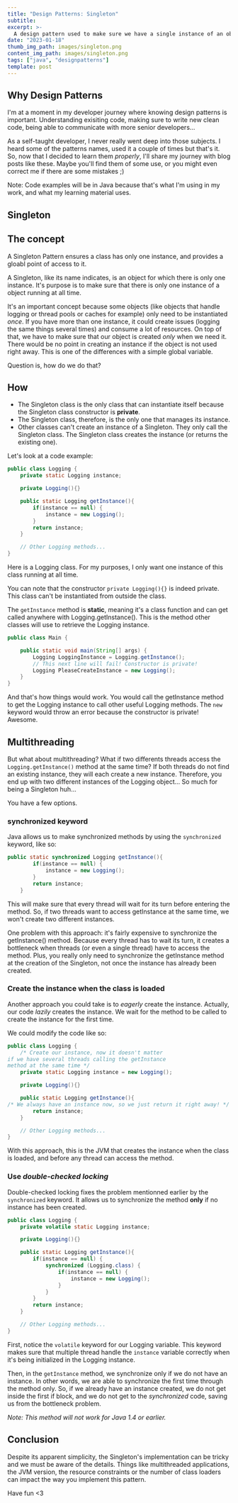 ```yaml
---
title: "Design Patterns: Singleton"
subtitle:
excerpt: >-
  A design pattern used to make sure we have a single instance of an object. Let's see how we do it
date: "2023-01-18"
thumb_img_path: images/singleton.png
content_img_path: images/singleton.png
tags: ["java", "designpatterns"]
template: post
---
```


## Why Design Patterns

I'm at a moment in my developer journey where knowing design patterns is important. Understanding exisiting code, making sure to write new clean code, being able to communicate with more senior developers...

As a self-taught developer, I never really went deep into those subjects. I heard some of the patterns names, used it a couple of times but that's it. So, now that I decided to learn them _properly_, I'll share my journey with blog posts like these. Maybe you'll find them of some use, or you might even correct me if there are some mistakes ;)

Note: Code examples will be in Java because that's what I'm using in my work, and what my learning material uses.

## Singleton

## The concept

A Singleton Pattern ensures a class has only one instance, and provides a gloabl point of access to it.

A Singleton, like its name indicates, is an object for which there is only one instance. It's purpose is to make sure that there is only one instance of a object running at all time.

It's an important concept because some objects (like objects that handle logging or thread pools or caches for example) only need to be instantiated _once_. If you have more than one instance, it could create issues (logging the same things several times) and consume a lot of resources. On top of that, we have to make sure that our object is created _only_ when we need it. There would be no point in creating an instance if the object is not used right away. This is one of the differences with a simple global variable.

Question is, how do we do that?

## How

- The Singleton class is the only class that can instantiate itself because the Singleton class constructor is **private**.
- The Singleton class, therefore, is the only one that manages its instance.
- Other classes can't create an instance of a Singleton. They only call the Singleton class. The Singleton class creates the instance (or returns the existing one).

Let's look at a code example:

```java
public class Logging {
    private static Logging instance;

    private Logging(){}

    public static Logging getInstance(){
        if(instance == null) {
            instance = new Logging();
        }
        return instance;
    }

    // Other Logging methods...
}
```

Here is a Logging class. For my purposes, I only want one instance of this class running at all time.

You can note that the constructor `private Logging(){}` is indeed private. This class can't be instantiated from outside the class.

The `getInstance` method is **static**, meaning it's a class function and can get called anywhere with Logging.getInstance(). This is the method other classes will use to retrieve the Logging instance.

```java
public class Main {

    public static void main(String[] args) {
        Logging LoggingInstance = Logging.getInstance();
        // This next line will fail! Constructor is private!
        Logging PleaseCreateInstance = new Logging();
    }
}
```

And that's how things would work. You would call the getInstance method to get the Logging instance to call other useful Logging methods. The `new` keyword would throw an error because the constructor is private! Awesome.

## Multithreading

But what about multithreading? What if two differents threads access the `Logging.getInstance()` method at the same time? If both threads do not find an existing instance, they will each create a new instance. Therefore, you end up with two different instances of the Logging object... So much for being a Singleton huh...

You have a few options.

### synchronized keyword

Java allows us to make synchronized methods by using the `synchronized` keyword, like so:

```java
public static synchronized Logging getInstance(){
        if(instance == null) {
            instance = new Logging();
        }
        return instance;
    }
```

This will make sure that every thread will wait for its turn before entering the method. So, if two threads want to access getInstance at the same time, we won't create two different instances.

One problem with this approach: it's fairly expensive to synchronize the getInstance() method. Because every thread has to wait its turn, it creates a bottleneck when threads (or even a single thread) have to access the method. Plus, you really only need to synchronize the getInstance method at the creation of the Singleton, not once the instance has already been created.

### Create the instance when the class is loaded

Another approach you could take is to _eagerly_ create the instance. Actually, our code _lazily_ creates the instance. We wait for the method to be called to create the instance for the first time.

We could modify the code like so:

```java
public class Logging {
    /* Create our instance, now it doesn't matter
if we have several threads calling the getInstance
method at the same time */
    private static Logging instance = new Logging();

    private Logging(){}

    public static Logging getInstance(){
/* We always have an instance now, so we just return it right away! */
        return instance;
    }

    // Other Logging methods...
}

```

With this approach, this is the JVM that creates the instance when the class is loaded, and before any thread can access the method.

### Use _double-checked locking_

Double-checked locking fixes the problem mentionned earlier by the `synchronized` keyword. It allows us to synchronize the method **only** if no instance has been created.

```java
public class Logging {
    private volatile static Logging instance;

    private Logging(){}

    public static Logging getInstance(){
        if(instance == null) {
            synchronized (Logging.class) {
                if(instance == null) {
                    instance = new Logging();
                }
            }
        }
        return instance;
    }

    // Other Logging methods...
}
```

First, notice the `volatile` keyword for our Logging variable. This keyword makes sure that multiple thread handle the `instance` variable correctly when it's being initialized in the Logging instance.

Then, in the `getInstance` method, we synchronize only if we do not have an instance. In other words, we are able to synchronize the first time through the method only. So, if we already have an instance created, we do not get inside the first if block, and we do not get to the _synchronized_ code, saving us from the bottleneck problem.

_Note: This method will not work for Java 1.4 or earlier._

## Conclusion

Despite its apparent simplicity, the Singleton's implementation can be tricky and we must be aware of the details. Things like multithreaded applications, the JVM version, the resource constraints or the number of class loaders can impact the way you implement this pattern.

Have fun <3

